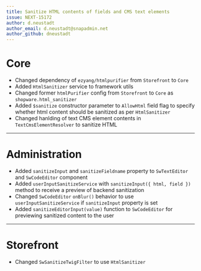 ```yaml
---
title: Sanitize HTML contents of fields and CMS text elements
issue: NEXT-15172
author: d.neustadt
author_email: d.neustadt@snapadmin.net 
author_github: dneustadt
---
```

# Core
* Changed dependency of `ezyang/htmlpurifier` from `Storefront` to `Core`
* Added `HtmlSanitizer` service to framework utils
* Changed former `htmlPurifier` config from `Storefront` to `Core` as `shopware.html_sanitizer`
* Added `$sanitize` constructor parameter to `AllowHtml` field flag to specify whether html content should be sanitized as per `HtmlSanitizer`
* Changed hanlding of text CMS element contents in `TextCmsElementResolver` to sanitize HTML
___
# Administration
* Added `sanitizeInput` and `sanitizeFieldname` property to `SwTextEditor` and `SwCodeEditor` component
* Added `userInputSanitizeService` with `sanitizeInput({ html, field })` method to receive a preview of backend sanitization
* Changed `SwCodeEditor` `onBlur()` behavior to use `userInputSanitizeService` if `sanitizeInput` property is set
* Added `sanitizeEditorInput(value)` function to `SwCodeEditor` for previewing sanitized content to the user
___
# Storefront
* Changed `SwSanitizeTwigFilter` to use `HtmlSanitizer`
